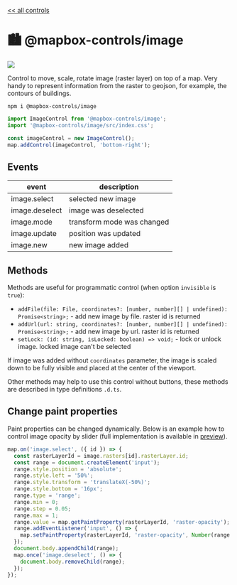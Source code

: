 [<< all controls](/README.md)

# 🏙️ @mapbox-controls/image

![](https://github.com/korywka/mapbox-controls/assets/988471/9db0c22d-662a-43fb-90e6-1fbe4405dcc5)

Control to move, scale, rotate image (raster layer) on top of a map.
Very handy to represent information from the raster to geojson, for example, the contours of buildings.

```
npm i @mapbox-controls/image
```

```js
import ImageControl from '@mapbox-controls/image';
import '@mapbox-controls/image/src/index.css';

const imageControl = new ImageControl();
map.addControl(imageControl, 'bottom-right');
```

## Events

| event          | description                |
| -------------- | -------------------------- |
| image.select   | selected new image         |
| image.deselect | image was deselected       |
| image.mode     | transform mode was changed |
| image.update   | position was updated       |
| image.new      | new image added            |

## Methods

Methods are useful for programmatic control (when option `invisible` is `true`):

- `addFile(file: File, coordinates?: [number, number][] | undefined): Promise<string>;` - add new image by file. raster id is returned
- `addUrl(url: string, coordinates?: [number, number][] | undefined): Promise<string>;` - add new image by url. raster id is returned
- `setLock: (id: string, isLocked: boolean) => void;` - lock or unlock image. locked image can't be selected

If image was added without `coordinates` parameter, the image is scaled down to be fully visible and placed at the center of the viewport.

Other methods may help to use this control without buttons, these methods are described in type definitions `.d.ts`.

## Change paint properties

Paint properties can be changed dynamically.
Below is an example how to control image opacity by slider (full implementation is available in [preview](../../preview/preview.js)).

```js
map.on('image.select', ({ id }) => {
  const rasterLayerId = image.rasters[id].rasterLayer.id;
  const range = document.createElement('input');
  range.style.position = 'absolute';
  range.style.left = '50%';
  range.style.transform = 'translateX(-50%)';
  range.style.bottom = '16px';
  range.type = 'range';
  range.min = 0;
  range.step = 0.05;
  range.max = 1;
  range.value = map.getPaintProperty(rasterLayerId, 'raster-opacity');
  range.addEventListener('input', () => {
    map.setPaintProperty(rasterLayerId, 'raster-opacity', Number(range.value));
  });
  document.body.appendChild(range);
  map.once('image.deselect', () => {
    document.body.removeChild(range);
  });
});
```
